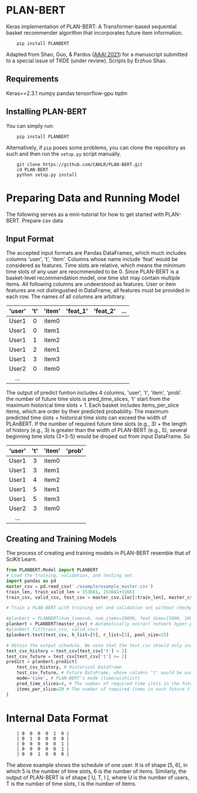 # PLAN-BERT

Keras implementation of PLAN-BERT: A Transformer-based sequential basket recommender algorithm that incorporates future item information.

```
    pip install PLANBERT
```

Adapted from Shao, Guo, & Pardos ([AAAI 2021](https://ojs.aaai.org/index.php/AAAI/article/view/17751)) for a manuscript submitted to a special issue of TKDE (under review). Scripts by Erzhuo Shao.

## Requirements
Keras==2.3.1
numpy
pandas
tensorflow-gpu
tqdm



## Installing PLAN-BERT ##

You can simply run:
```
    pip install PLANBERT
``` 
Alternatively, if `pip` poses some problems, you can clone the repository as such and then run the `setup.py` script manually.

```
    git clone https://github.com/CAHLR/PLAN-BERT.git
    cd PLAN-BERT
    python setup.py install
```

# Preparing Data and Running Model #

The following serves as a mini-tutorial for how to get started with PLAN-BERT.
Prepare csv data




## Input Format ##

The accepted input formats are Pandas DataFrames, which much includes columns 'user', 't', 'item'. Columns whose name include 'feat' would be considered as features. Time slots are relative, which means the minimum time slots of any user are reocmmended to be 0. Since PLAN-BERT is a basket-level recommendation model, one time slot may contain multiple items. All following columns are undeerstood as features. User or item features are not distingushed in DataFrame, all features must be provided in each row. The names of all columns are arbitrary.

| 'user' | 't' | 'item' | 'feat_1' | 'feat_2' | ... |
|:------:|:---:|:------:|:--------:|:--------:|:---:|
| User1  |  0  | item0  |          |          |     |
| User1  |  0  | item1  |          |          |     |
| User1  |  1  | item2  |          |          |     |
| User1  |  2  | item1  |          |          |     |
| User1  |  3  | item3  |          |          |     |
| User2  |  0  | item0  |          |          |     |
| ...    |     |        |          |          |     |

The output of predict funtion includes 4 columns, 'user', 't', 'item', 'prob'. the number of future time slots is pred_time_slices, 't' start from the maximum historical time slots + 1. Each basket includes items_per_slice items, which are order by their predicted probability. 
The maximum predicted time slots + historical time slots can exceed the width of PLAnBERT. If the number of required future time slots (e.g., 3) + the length of history (e.g., 3) is greater than the width of PLAN-BERT (e.g., 5), several beginning time slots (3+3-5) would be droped out from input DataFrame. So 

| 'user' | 't' | 'item' | 'prob' |
|:------:|:---:|:------:|:------:|
| User1  |  3  | item0  |        |
| User1  |  3  | item1  |        |
| User1  |  4  | item2  |        |
| User1  |  5  | item1  |        |
| User1  |  5  | item3  |        |
| User2  |  3  | item0  |        |
| ...    |     |        |        |

## Creating and Training Models ##

The process of creating and training models in PLAN-BERT resemble that of SciKit Learn. 

```python
from PLANBERT.Model import PLANBERT
# Load the training, validation, and testing set.
import pandas as pd
master_csv = pd.read_csv('./example/example_master.csv')
train_len, train_valid_len = 153681, 153681+31661
train_csv, valid_csv, test_csv = master_csv.iloc[:train_len], master_csv.iloc[train_len:train_valid_len], master_csv.iloc[train_valid_len:]

# Train a PLAN-BERT with training set and validation set without checkpoint.

#planbert = PLANBERT(num_times=6, num_items=10000, feat_dims=[5000, 1000], cuda_num=0) # [ Number of time slots, Number of items, [Number of features], ID of GPU]
planbert = PLANBERT(master_csv) # Automatically extract network hyper-parameters from DataFrame.
#planbert.fit(train_csv, valid_csv)
$planbert.test(test_csv, h_list=[9], r_list=[3], pool_size=25)

# Obtain the output schedule. We note that the test_csv should only include historical items and future reference items. We should sample test_csv before feeding it into planbert.predict.
test_csv_history = test_csv[test_csv['t'] < 2]
test_csv_future = test_csv[test_csv['t'] >= 2]
predict = planbert.predict(
    test_csv_history, # Historical DataFrame
    test_csv_future, # Future DataFrame, whose columns 't' would be useless in 'wishlist' mode.
    mode='time', # PLAN-BERT's mode (time/wishlist)
    pred_time_slices=4, # The number of required time slots in the future schedule.
    items_per_slice=20 # The number of required items in each future time slots.
)
```
# Internal Data Format #

        | 0  0  0  0  1  0 |
        | 0  1  0  0  0  0 |
        | 0  0  0  0  0  1 |
        | 0  0  0  0  0  1 |
        | 0  0  1  0  0  0 |   

The above example shows the schedule of one user. It is of shape [5, 6], in which 5 is the number of time slots, 6 is the number of items. Similarly, the output of PLAN-BERT is of shape [ U, T, I ], where U is the number of users, T is the number of time slots, I is the number of items.
  
  
